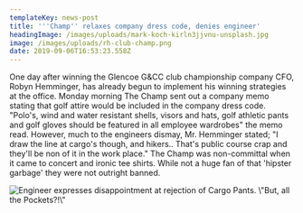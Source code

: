 ```yaml
---
templateKey: news-post
title: '''Champ'' relaxes company dress code, denies engineer'
headingImage: /images/uploads/mark-koch-kirln3jjvnu-unsplash.jpg
image: /images/uploads/rh-club-champ.png
date: 2019-09-06T16:53:23.558Z
---
```

One day after winning the Glencoe G&CC club championship company CFO, Robyn Hemminger, has already begun to implement his winning strategies at the office.  Monday morning The Champ sent out a company memo stating that golf attire would be included in the company dress code.  "Polo's, wind and water resistant shells, visors and hats, golf athletic pants and golf gloves should be featured in all employee wardrobes" the memo read.  However, much to the engineers dismay, Mr. Hemminger stated; "I draw the line at cargo's though, and hikers..  That's public course crap and they'll be non of it in the work place."  The Champ was non-committal when it came to concert and ironic tee shirts.  While not a huge fan of that 'hipster garbage' they were not outright banned.

![](/images/uploads/img_1988.jpg "Engineer expresses disappointment at rejection of Cargo Pants.  \\\"But, all the Pockets?!\\\"")
